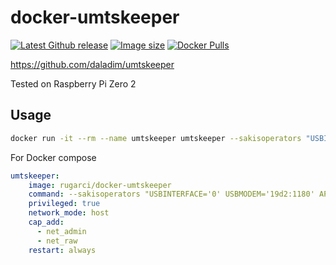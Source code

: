 # docker-umtskeeper

[![Latest Github release](https://img.shields.io/github/release/rugarci/docker-umtskeeper.svg)](https://github.com/rugarci/docker-umtskeeper/releases/latest)
[![Image size](https://img.shields.io/docker/image-size/rugarci/umtskeeper/latest)](https://hub.docker.com/r/rugarci/umtskeeper)
[![Docker Pulls](https://img.shields.io/docker/pulls/rugarci/umtskeeper.svg)](https://hub.docker.com/r/rugarci/umtskeeper)

https://github.com/daladim/umtskeeper

Tested on Raspberry Pi Zero 2

## Usage

```bash
docker run -it --rm --name umtskeeper umtskeeper --sakisoperators "USBINTERFACE='0' USBMODEM='19d2:1180' APN='gprs-service.com' " --sakisswitches "--sudo --console" --log
```

For Docker compose

```yaml
umtskeeper:
    image: rugarci/docker-umtskeeper
    command: --sakisoperators "USBINTERFACE='0' USBMODEM='19d2:1180' APN='gprs-service.com' " --sakisswitches "--sudo --console" --log --logfile /dev/stdout --httpserver
    privileged: true
    network_mode: host
    cap_add:
      - net_admin
      - net_raw
    restart: always
```


